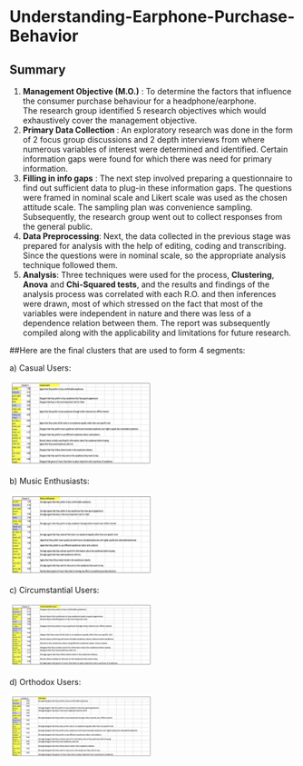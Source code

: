 # Understanding-Earphone-Purchase-Behavior

## Summary

1. **Management Objective (M.O.)** : To determine the factors that influence the consumer purchase behaviour for a headphone/earphone.  
   The research group identified 5 research objectives which would exhaustively cover the management objective.  
2. **Primary Data Collection** : An exploratory research was done in the form of 2 focus group discussions and 2 depth interviews from where numerous 
   variables of interest were determined and identified. Certain information gaps were found for which there was need for primary information.  
4. **Filling in info gaps** : The next step involved preparing a questionnaire to find out sufficient data to plug-in these information gaps. The
   questions were framed in nominal scale and Likert scale was used as the chosen attitude scale. The sampling plan was convenience sampling. Subsequently,    the research group went out to collect responses from the general public.  
4. **Data Preprocessing**: Next, the data collected in the previous stage was prepared for analysis with the help of editing, coding and transcribing. 
   Since the questions were in nominal scale, so the appropriate analysis technique followed them.  
5. **Analysis**: Three techniques were used for the process, **Clustering**, **Anova** and **Chi-Squared tests**, and the results and findings of
   the analysis process was correlated with each R.O. and then inferences were drawn, most of which stressed on the fact that most of the variables were      independent in nature and there was less of a dependence relation between them. The report was subsequently compiled along with the applicability and      limitations for future research.


##Here are the final clusters that are used to form 4 segments:

a) Casual Users:  
   
   <img src="/Earphone_cluster1.png" width=50% height=50%>
   
b) Music Enthusiasts:  
   
   <img src="/Earphone_cluster2.png" width=50% height=50%>
   
c) Circumstantial Users:  

   <img src="/Earphone_cluster3.png" width=50% height=50%>
   
d) Orthodox Users:  

   <img src="/Earphone_cluster4.png" width=50% height=50%>
